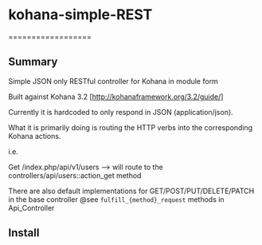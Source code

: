 # kohana-simple-REST
==================

## Summary

Simple JSON only RESTful controller for Kohana in module form

Built against Kohana 3.2 [http://kohanaframework.org/3.2/guide/]

Currently it is hardcoded to only respond in JSON (application/json).

What it is primarily doing is routing the HTTP verbs into the corresponding Kohana actions.

i.e.  

Get /index.php/api/v1/users  --> will route to the controllers/api/users::action_get method

There are also default implementations for GET/POST/PUT/DELETE/PATCH in the base controller @see `fulfill_{method}_request` methods in Api_Controller

## Install